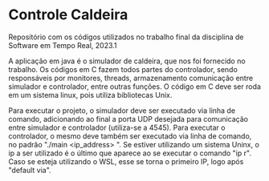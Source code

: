 # Controle Caldeira
Repositório com os códigos utilizados no trabalho final da disciplina de Software em Tempo Real, 2023.1

A aplicação em java é o simulador de caldeira, que nos foi fornecido no trabalho.
Os códigos em C fazem todos partes do controlador, sendo responsáveis por monitores, threads, armazenamento
comunicação entre simulador e controlador, entre outras funções.
O código em C deve ser roda em um sistema linux, pois utiliza bibliotecas Unix.

Para executar o projeto, o simulador deve ser executado via linha de comando, adicionando
ao final a porta UDP desejada para comunicação entre simulador e controlador (utiliza-se
a 4545).
Para executar o controlador, o mesmo deve também ser executado via linha de comando, no
padrão "./main <ip_address> <udp>". Se estiver utilizando um sistema Uninx, o ip a ser
utilizado é o último que aparece ao se executar o comando "ip r". Caso se esteja utilizando
o WSL, esse se torna o primeiro IP, logo após "default via".
